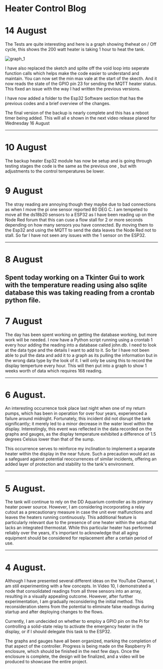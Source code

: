 # Heater Control Blog

# 14 August

The Tests are quite interesting and here is a graph showing theheat on / Off cycle, this shows the 200 watt heater is taking 1 hour to heat the tank.

![graph_1](https://github.com/johnmholmes/Aquarium_Monitor_V2/assets/60571002/6a9dfdda-cb7f-46dd-bec0-2806fcca7a6e)

I have also replaced the sketch and splite off the void loop into seperate function calls which helps make the code easier to understand and maintain. You can now set the min max vale at the start of the skecth. And it now reads the state of the GPIO pin 23 for sending the MQTT heater status. This fixed an issue with the way I had written the previous versions.

I have now added a folder to the Esp32 Software section that has the previous codes and a brief overview of the changes.

The final version of the backup is nearly complete and this has a reboot timer being added. This will all e shown in the next video release planed for Wednesday 16 August

----

# 10 August

The backup heater Esp32 module has now be setup and is going through testing stages the code is the same as the previous one , but with adjustments to the control temperatures be lower.


# 9 August

The stray reading are annoying though they maybe due to bad connections as when I move the pi one sensor reported 80 DEG C. I am tempeted to move all the ds18b20 sensors to a ESP32 as I have been reading up on the Node Red forum that this can cuse a flow stall for 2 or more seconds depending on how many sensors you have connected. By moving them to the Esp32 and using the MQTT to send the data leaves the Node Red not to stall. So far I have not seen any issues with the 1 sensor on the ESP32.

----

# 8 August

Spent today working on a Tkinter Gui to work with the temperature reading using also sqlite database this was taking reading from a crontab python file.
----

# 7 August

The day has been spent working on getting the database working, but more work will be needed. I now have a Python script running using a crontab 1 every hour adding the reading into a database called john.db. I need to look at the data type and the details I want to add to it. So far I have not been able to pull the data and add it to a graph as its pulling the information but in the wrong data type by the look of it. I will only be using this to record the display temperture every hour. This will then put into a graph to show 1 weeks worth of data which requires 168 reading.

----

# 6 August.

An interesting occurrence took place last night when one of my return pumps, which has been in operation for over four years, experienced a failure around midnight. Fortunately, this incident did not disrupt the tank significantly; it merely led to a minor decrease in the water level within the display. Interestingly, this event was reflected in the data recorded on the graphs and gauges, as the display temperature exhibited a difference of 1.5 degrees Celsius lower than that of the sump.

This occurrence serves to reinforce my inclination to implement a separate heater within the display in the near future. Such a precaution would act as a safeguard against potential reoccurrences of similar incidents, offering an added layer of protection and stability to the tank's environment.

----

# 5 August.

The tank will continue to rely on the DD Aquarium controller as its primary heater power source. However, I am considering incorporating a relay cutout as a precautionary measure in case the unit ever malfunctions and leaves the heaters running continuously. This additional feature is particularly relevant due to the presence of one heater within the setup that lacks an integrated thermostat. While this particular heater has performed reliably over the years, it's important to acknowledge that all aging equipment should be considered for replacement after a certain period of use.

-----

# 4 August.
Although I have presented several different ideas on the YouTube Channel, I am still experimenting with a few concepts. In Video 10, I demonstrated a node that consolidated readings from all three sensors into an array, resulting in a visually appealing outcome. However, after further experimentation, I am gradually reconsidering the initial method. This reconsideration stems from the potential to eliminate false readings during startup and after deploying changes to the flows.

Currently, I am undecided on whether to employ a GPIO pin on the Pi for controlling a solid-state relay to activate the emergency heater in the display, or if I should delegate this task to the ESP32.

The graphs and gauges have all been organized, marking the completion of that aspect of the controller. Progress is being made on the Raspberry Pi enclosure, which should be finished in the next few days. Once the enclosure is complete, the design will be finalized, and a video will be produced to showcase the entire project.
